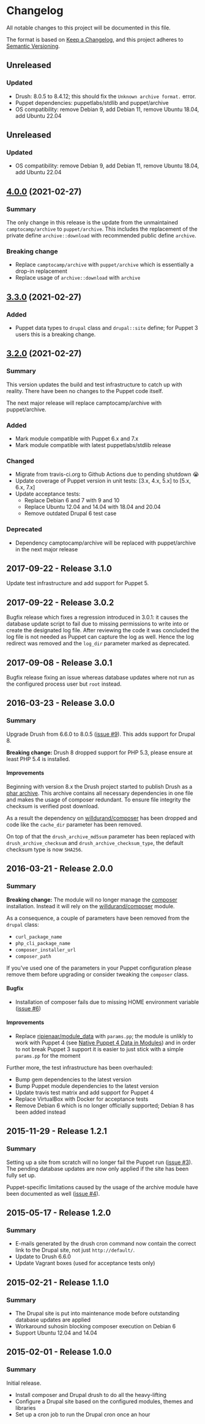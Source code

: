 # Changelog
All notable changes to this project will be documented in this file.

The format is based on [Keep a Changelog](https://keepachangelog.com/en/1.0.0/),
and this project adheres to [Semantic Versioning](https://semver.org/spec/v2.0.0.html).
              
## Unreleased

### Updated

- Drush: 8.0.5 to 8.4.12; this should fix the `Unknown archive format.` error.
- Puppet dependencies: puppetlabs/stdlib and puppet/archive
- OS compatibility: remove Debian 9, add Debian 11, remove Ubuntu 18.04, add Ubuntu 22.04

## Unreleased

### Updated

- OS compatibility: remove Debian 9, add Debian 11, remove Ubuntu 18.04, add Ubuntu 22.04

## [4.0.0](https://github.com/tohuwabohu/puppet-drupal/tree/v4.0.0) (2021-02-27)
                      
### Summary

The only change in this release is the update from the unmaintained `camptocamp/archive` to `puppet/archive`. This
includes the replacement of the private define `archive::download` with recommended public define `archive`.
                        
### Breaking change

- Replace `camptocamp/archive` with `puppet/archive` which is essentially a drop-in replacement
- Replace usage of `archive::download` with `archive`

## [3.3.0](https://github.com/tohuwabohu/puppet-drupal/tree/v3.3.0) (2021-02-27)
                      
### Added

- Puppet data types to `drupal` class and `drupal::site` define; for Puppet 3 users this is a breaking change.

## [3.2.0](https://github.com/tohuwabohu/puppet-drupal/tree/v3.2.0) (2021-02-27)
                      
### Summary

This version updates the build and test infrastructure to catch up with reality. There have been no changes to the
Puppet code itself.

The next major release will replace camptocamp/archive with puppet/archive.

### Added
          
- Mark module compatible with Puppet 6.x and 7.x
- Mark module compatible with latest puppetlabs/stdlib release 

### Changed

- Migrate from travis-ci.org to Github Actions due to pending shutdown :sob:
- Update coverage of Puppet version in unit tests: [3.x, 4.x, 5.x] to [5.x, 6.x, 7.x] 
- Update acceptance tests:
  - Replace Debian 6 and 7 with 9 and 10
  - Replace Ubuntu 12.04 and 14.04 with 18.04 and 20.04
  - Remove outdated Drupal 6 test case
                                         
### Deprecated

- Dependency camptocamp/archive will be replaced with puppet/archive in the next major release 

## 2017-09-22 - Release 3.1.0

Update test infrastructure and add support for Puppet 5.

## 2017-09-22 - Release 3.0.2

Bugfix release which fixes a regression introduced in 3.0.1: it causes the database update script to fail due to 
missing permissions to write into or create the designated log file. After reviewing the code it was concluded the 
log file is not needed as Puppet can capture the log as well. Hence the log redirect was removed and the `log_dir` 
parameter marked as deprecated.

## 2017-09-08 - Release 3.0.1

Bugfix release fixing an issue whereas database updates where not run as the configured process user but `root` instead.

## 2016-03-23 - Release 3.0.0
### Summary

Upgrade Drush from 6.6.0 to 8.0.5 ([issue #9](https://github.com/tohuwabohu/puppet-drupal/issues/9)). This adds support
for Drupal 8.

**Breaking change:** Drush 8 dropped support for PHP 5.3, please ensure at least PHP 5.4 is installed.

#### Improvements

Beginning with version 8.x the Drush project started to publish Drush as a
[phar archive](https://secure.php.net/manual/en/intro.phar.php). This archive contains all necessary dependencies in one
file and makes the usage of composer redundant. To ensure file integrity the checksum is verified post download.

As a result the dependency on [willdurand/composer](https://forge.puppetlabs.com/willdurand/composer) has been dropped
and code like the `cache_dir` parameter has been removed.

On top of that the `drush_archive_md5sum` parameter has been replaced with `drush_archive_checksum` and
`drush_archive_checksum_type`, the default checksum type is now `SHA256`.

## 2016-03-21 - Release 2.0.0
### Summary

**Breaking change:** The module will no longer manage the [composer](https://getcomposer.org/) installation. Instead it
will rely on the [willdurand/composer](https://forge.puppetlabs.com/willdurand/composer) module.

As a consequence, a couple of parameters have been removed from the `drupal` class:

* `curl_package_name`
* `php_cli_package_name`
* `composer_installer_url`
* `composer_path`

If you've used one of the parameters in your Puppet configuration please remove them before upgrading or consider
tweaking the `composer` class.

#### Bugfix

* Installation of composer fails due to missing HOME environment variable ([issue #6](https://github.com/tohuwabohu/puppet-drupal/issues/6))

#### Improvements

* Replace [ripienaar/module_data](https://forge.puppetlabs.com/ripienaar/module_data) with `params.pp`; the module is
  unlikly to work with Puppet 4 (see [Native Puppet 4 Data in Modules](https://www.devco.net/archives/2016/01/08/native-puppet-4-data-in-modules.php))
  and in order to not break Puppet 3 support it is easier to just stick with a simple `params.pp` for the moment

Further more, the test infrastructure has been overhauled:

* Bump gem dependencies to the latest version
* Bump Puppet module dependencies to the latest version
* Update travis test matrix and add support for Puppet 4
* Replace VirtualBox with Docker for acceptance tests
* Remove Debian 6 which is no longer officially supported; Debian 8 has been added instead

## 2015-11-29 - Release 1.2.1
### Summary

Setting up a site from scratch will no longer fail the Puppet run
([issue #3](https://github.com/tohuwabohu/puppet-drupal/issues/3)). The pending database updates are now only applied
if the site has been fully set up.

Puppet-specific limitations caused by the usage of the archive module have been documented as well
([issue #4](https://github.com/tohuwabohu/puppet-drupal/issues/4)).

## 2015-05-17 - Release 1.2.0
### Summary

* E-mails generated by the drush cron command now contain the correct link to the Drupal site, not just `http://default/`.
* Update to Drush 6.6.0
* Update Vagrant boxes (used for acceptance tests only)

## 2015-02-21 - Release 1.1.0
### Summary

* The Drupal site is put into maintenance mode before outstanding database updates are applied
* Workaround suhosin blocking composer execution on Debian 6
* Support Ubuntu 12.04 and 14.04

## 2015-02-01 - Release 1.0.0
### Summary

Initial release.

* Install composer and Drupal drush to do all the heavy-lifting
* Configure a Drupal site based on the configured modules, themes and libraries
* Set up a cron job to run the Drupal cron once an hour
